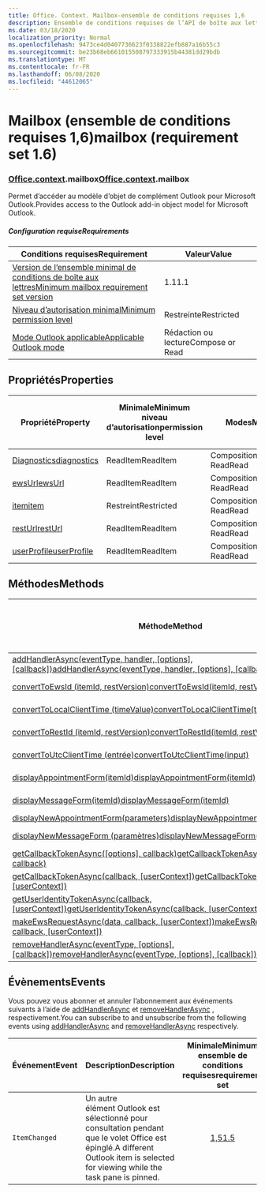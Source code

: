 ```yaml
---
title: Office. Context. Mailbox-ensemble de conditions requises 1,6
description: Ensemble de conditions requises de l’API de boîte aux lettres Outlook 1,6 du modèle objet boîte aux lettres.
ms.date: 03/18/2020
localization_priority: Normal
ms.openlocfilehash: 9473ce4d0407736623f0338822efb887a16b55c3
ms.sourcegitcommit: be23b68eb661015508797333915b44381dd29bdb
ms.translationtype: MT
ms.contentlocale: fr-FR
ms.lasthandoff: 06/08/2020
ms.locfileid: "44612065"
---
```

# <a name="mailbox-requirement-set-16"></a><span data-ttu-id="3c1c8-103">Mailbox (ensemble de conditions requises 1,6)</span><span class="sxs-lookup"><span data-stu-id="3c1c8-103">mailbox (requirement set 1.6)</span></span>

### <a name="officecontextmailbox"></a><span data-ttu-id="3c1c8-104">[Office](office.md)[.context](office.context.md).mailbox</span><span class="sxs-lookup"><span data-stu-id="3c1c8-104">[Office](office.md)[.context](office.context.md).mailbox</span></span>

<span data-ttu-id="3c1c8-105">Permet d’accéder au modèle d’objet de complément Outlook pour Microsoft Outlook.</span><span class="sxs-lookup"><span data-stu-id="3c1c8-105">Provides access to the Outlook add-in object model for Microsoft Outlook.</span></span>

##### <a name="requirements"></a><span data-ttu-id="3c1c8-106">Configuration requise</span><span class="sxs-lookup"><span data-stu-id="3c1c8-106">Requirements</span></span>

|<span data-ttu-id="3c1c8-107">Conditions requises</span><span class="sxs-lookup"><span data-stu-id="3c1c8-107">Requirement</span></span>| <span data-ttu-id="3c1c8-108">Valeur</span><span class="sxs-lookup"><span data-stu-id="3c1c8-108">Value</span></span>|
|---|---|
|[<span data-ttu-id="3c1c8-109">Version de l’ensemble minimal de conditions de boîte aux lettres</span><span class="sxs-lookup"><span data-stu-id="3c1c8-109">Minimum mailbox requirement set version</span></span>](../../requirement-sets/outlook-api-requirement-sets.md)| <span data-ttu-id="3c1c8-110">1.1</span><span class="sxs-lookup"><span data-stu-id="3c1c8-110">1.1</span></span>|
|[<span data-ttu-id="3c1c8-111">Niveau d’autorisation minimal</span><span class="sxs-lookup"><span data-stu-id="3c1c8-111">Minimum permission level</span></span>](../../../outlook/understanding-outlook-add-in-permissions.md)| <span data-ttu-id="3c1c8-112">Restreinte</span><span class="sxs-lookup"><span data-stu-id="3c1c8-112">Restricted</span></span>|
|[<span data-ttu-id="3c1c8-113">Mode Outlook applicable</span><span class="sxs-lookup"><span data-stu-id="3c1c8-113">Applicable Outlook mode</span></span>](../../../outlook/outlook-add-ins-overview.md#extension-points)| <span data-ttu-id="3c1c8-114">Rédaction ou lecture</span><span class="sxs-lookup"><span data-stu-id="3c1c8-114">Compose or Read</span></span>|

## <a name="properties"></a><span data-ttu-id="3c1c8-115">Propriétés</span><span class="sxs-lookup"><span data-stu-id="3c1c8-115">Properties</span></span>

| <span data-ttu-id="3c1c8-116">Propriété</span><span class="sxs-lookup"><span data-stu-id="3c1c8-116">Property</span></span> | <span data-ttu-id="3c1c8-117">Minimale</span><span class="sxs-lookup"><span data-stu-id="3c1c8-117">Minimum</span></span><br><span data-ttu-id="3c1c8-118">niveau d’autorisation</span><span class="sxs-lookup"><span data-stu-id="3c1c8-118">permission level</span></span> | <span data-ttu-id="3c1c8-119">Modes</span><span class="sxs-lookup"><span data-stu-id="3c1c8-119">Modes</span></span> | <span data-ttu-id="3c1c8-120">Type de retour</span><span class="sxs-lookup"><span data-stu-id="3c1c8-120">Return type</span></span> | <span data-ttu-id="3c1c8-121">Minimale</span><span class="sxs-lookup"><span data-stu-id="3c1c8-121">Minimum</span></span><br><span data-ttu-id="3c1c8-122">ensemble de conditions requises</span><span class="sxs-lookup"><span data-stu-id="3c1c8-122">requirement set</span></span> |
|---|---|---|---|:---:|
| [<span data-ttu-id="3c1c8-123">Diagnostics</span><span class="sxs-lookup"><span data-stu-id="3c1c8-123">diagnostics</span></span>](/javascript/api/outlook/office.mailbox?view=outlook-js-1.6#diagnostics) | <span data-ttu-id="3c1c8-124">ReadItem</span><span class="sxs-lookup"><span data-stu-id="3c1c8-124">ReadItem</span></span> | <span data-ttu-id="3c1c8-125">Composition</span><span class="sxs-lookup"><span data-stu-id="3c1c8-125">Compose</span></span><br><span data-ttu-id="3c1c8-126">Read</span><span class="sxs-lookup"><span data-stu-id="3c1c8-126">Read</span></span> | [<span data-ttu-id="3c1c8-127">Diagnostics</span><span class="sxs-lookup"><span data-stu-id="3c1c8-127">Diagnostics</span></span>](/javascript/api/outlook/office.diagnostics?view=outlook-js-1.6) | [<span data-ttu-id="3c1c8-128">1.1</span><span class="sxs-lookup"><span data-stu-id="3c1c8-128">1.1</span></span>](../requirement-set-1.1/outlook-requirement-set-1.1.md) |
| [<span data-ttu-id="3c1c8-129">ewsUrl</span><span class="sxs-lookup"><span data-stu-id="3c1c8-129">ewsUrl</span></span>](/javascript/api/outlook/office.mailbox?view=outlook-js-1.6#ewsurl) | <span data-ttu-id="3c1c8-130">ReadItem</span><span class="sxs-lookup"><span data-stu-id="3c1c8-130">ReadItem</span></span> | <span data-ttu-id="3c1c8-131">Composition</span><span class="sxs-lookup"><span data-stu-id="3c1c8-131">Compose</span></span><br><span data-ttu-id="3c1c8-132">Read</span><span class="sxs-lookup"><span data-stu-id="3c1c8-132">Read</span></span> | <span data-ttu-id="3c1c8-133">String</span><span class="sxs-lookup"><span data-stu-id="3c1c8-133">String</span></span> | [<span data-ttu-id="3c1c8-134">1.1</span><span class="sxs-lookup"><span data-stu-id="3c1c8-134">1.1</span></span>](../requirement-set-1.1/outlook-requirement-set-1.1.md) |
| [<span data-ttu-id="3c1c8-135">item</span><span class="sxs-lookup"><span data-stu-id="3c1c8-135">item</span></span>](office.context.mailbox.item.md) | <span data-ttu-id="3c1c8-136">Restreint</span><span class="sxs-lookup"><span data-stu-id="3c1c8-136">Restricted</span></span> | <span data-ttu-id="3c1c8-137">Composition</span><span class="sxs-lookup"><span data-stu-id="3c1c8-137">Compose</span></span><br><span data-ttu-id="3c1c8-138">Read</span><span class="sxs-lookup"><span data-stu-id="3c1c8-138">Read</span></span> | [<span data-ttu-id="3c1c8-139">Élément</span><span class="sxs-lookup"><span data-stu-id="3c1c8-139">Item</span></span>](/javascript/api/outlook/office.item?view=outlook-js-1.6) | [<span data-ttu-id="3c1c8-140">1.1</span><span class="sxs-lookup"><span data-stu-id="3c1c8-140">1.1</span></span>](../requirement-set-1.1/outlook-requirement-set-1.1.md) |
| [<span data-ttu-id="3c1c8-141">restUrl</span><span class="sxs-lookup"><span data-stu-id="3c1c8-141">restUrl</span></span>](/javascript/api/outlook/office.mailbox?view=outlook-js-1.6#resturl) | <span data-ttu-id="3c1c8-142">ReadItem</span><span class="sxs-lookup"><span data-stu-id="3c1c8-142">ReadItem</span></span> | <span data-ttu-id="3c1c8-143">Composition</span><span class="sxs-lookup"><span data-stu-id="3c1c8-143">Compose</span></span><br><span data-ttu-id="3c1c8-144">Read</span><span class="sxs-lookup"><span data-stu-id="3c1c8-144">Read</span></span> | <span data-ttu-id="3c1c8-145">String</span><span class="sxs-lookup"><span data-stu-id="3c1c8-145">String</span></span> | [<span data-ttu-id="3c1c8-146">1,5</span><span class="sxs-lookup"><span data-stu-id="3c1c8-146">1.5</span></span>](../requirement-set-1.5/outlook-requirement-set-1.5.md) |
| [<span data-ttu-id="3c1c8-147">userProfile</span><span class="sxs-lookup"><span data-stu-id="3c1c8-147">userProfile</span></span>](/javascript/api/outlook/office.mailbox?view=outlook-js-1.5#userprofile) | <span data-ttu-id="3c1c8-148">ReadItem</span><span class="sxs-lookup"><span data-stu-id="3c1c8-148">ReadItem</span></span> | <span data-ttu-id="3c1c8-149">Composition</span><span class="sxs-lookup"><span data-stu-id="3c1c8-149">Compose</span></span><br><span data-ttu-id="3c1c8-150">Read</span><span class="sxs-lookup"><span data-stu-id="3c1c8-150">Read</span></span> | [<span data-ttu-id="3c1c8-151">Profil</span><span class="sxs-lookup"><span data-stu-id="3c1c8-151">UserProfile</span></span>](/javascript/api/outlook/office.userprofile?view=outlook-js-1.6) | [<span data-ttu-id="3c1c8-152">1.1</span><span class="sxs-lookup"><span data-stu-id="3c1c8-152">1.1</span></span>](../requirement-set-1.1/outlook-requirement-set-1.1.md) |

## <a name="methods"></a><span data-ttu-id="3c1c8-153">Méthodes</span><span class="sxs-lookup"><span data-stu-id="3c1c8-153">Methods</span></span>

| <span data-ttu-id="3c1c8-154">Méthode</span><span class="sxs-lookup"><span data-stu-id="3c1c8-154">Method</span></span> | <span data-ttu-id="3c1c8-155">Minimale</span><span class="sxs-lookup"><span data-stu-id="3c1c8-155">Minimum</span></span><br><span data-ttu-id="3c1c8-156">niveau d’autorisation</span><span class="sxs-lookup"><span data-stu-id="3c1c8-156">permission level</span></span> | <span data-ttu-id="3c1c8-157">Modes</span><span class="sxs-lookup"><span data-stu-id="3c1c8-157">Modes</span></span> | <span data-ttu-id="3c1c8-158">Minimale</span><span class="sxs-lookup"><span data-stu-id="3c1c8-158">Minimum</span></span><br><span data-ttu-id="3c1c8-159">ensemble de conditions requises</span><span class="sxs-lookup"><span data-stu-id="3c1c8-159">requirement set</span></span> |
|---|---|---|:---:|
| <span data-ttu-id="3c1c8-160">[addHandlerAsync(eventType, handler, [options], [callback])](/javascript/api/outlook/office.mailbox?view=outlook-js-1.6#addhandlerasync-eventtype--handler--options--callback-)</span><span class="sxs-lookup"><span data-stu-id="3c1c8-160">[addHandlerAsync(eventType, handler, [options], [callback])](/javascript/api/outlook/office.mailbox?view=outlook-js-1.6#addhandlerasync-eventtype--handler--options--callback-)</span></span> | <span data-ttu-id="3c1c8-161">ReadItem</span><span class="sxs-lookup"><span data-stu-id="3c1c8-161">ReadItem</span></span> | <span data-ttu-id="3c1c8-162">Composition</span><span class="sxs-lookup"><span data-stu-id="3c1c8-162">Compose</span></span><br><span data-ttu-id="3c1c8-163">Read</span><span class="sxs-lookup"><span data-stu-id="3c1c8-163">Read</span></span> | [<span data-ttu-id="3c1c8-164">1,5</span><span class="sxs-lookup"><span data-stu-id="3c1c8-164">1.5</span></span>](../requirement-set-1.5/outlook-requirement-set-1.5.md) |
| [<span data-ttu-id="3c1c8-165">convertToEwsId (itemId, restVersion)</span><span class="sxs-lookup"><span data-stu-id="3c1c8-165">convertToEwsId(itemId, restVersion)</span></span>](/javascript/api/outlook/office.mailbox?view=outlook-js-1.6#converttoewsid-itemid--restversion-) | <span data-ttu-id="3c1c8-166">Restreint</span><span class="sxs-lookup"><span data-stu-id="3c1c8-166">Restricted</span></span> | <span data-ttu-id="3c1c8-167">Composition</span><span class="sxs-lookup"><span data-stu-id="3c1c8-167">Compose</span></span><br><span data-ttu-id="3c1c8-168">Read</span><span class="sxs-lookup"><span data-stu-id="3c1c8-168">Read</span></span> | [<span data-ttu-id="3c1c8-169">1.3</span><span class="sxs-lookup"><span data-stu-id="3c1c8-169">1.3</span></span>](../requirement-set-1.3/outlook-requirement-set-1.3.md) |
| [<span data-ttu-id="3c1c8-170">convertToLocalClientTime (timeValue)</span><span class="sxs-lookup"><span data-stu-id="3c1c8-170">convertToLocalClientTime(timeValue)</span></span>](/javascript/api/outlook/office.mailbox?view=outlook-js-1.6#converttolocalclienttime-timevalue-) | <span data-ttu-id="3c1c8-171">ReadItem</span><span class="sxs-lookup"><span data-stu-id="3c1c8-171">ReadItem</span></span> | <span data-ttu-id="3c1c8-172">Composition</span><span class="sxs-lookup"><span data-stu-id="3c1c8-172">Compose</span></span><br><span data-ttu-id="3c1c8-173">Read</span><span class="sxs-lookup"><span data-stu-id="3c1c8-173">Read</span></span> | [<span data-ttu-id="3c1c8-174">1.1</span><span class="sxs-lookup"><span data-stu-id="3c1c8-174">1.1</span></span>](../requirement-set-1.1/outlook-requirement-set-1.1.md) |
| [<span data-ttu-id="3c1c8-175">convertToRestId (itemId, restVersion)</span><span class="sxs-lookup"><span data-stu-id="3c1c8-175">convertToRestId(itemId, restVersion)</span></span>](/javascript/api/outlook/office.mailbox?view=outlook-js-1.6#converttorestid-itemid--restversion-) | <span data-ttu-id="3c1c8-176">Restreint</span><span class="sxs-lookup"><span data-stu-id="3c1c8-176">Restricted</span></span> | <span data-ttu-id="3c1c8-177">Composition</span><span class="sxs-lookup"><span data-stu-id="3c1c8-177">Compose</span></span><br><span data-ttu-id="3c1c8-178">Read</span><span class="sxs-lookup"><span data-stu-id="3c1c8-178">Read</span></span> | [<span data-ttu-id="3c1c8-179">1.3</span><span class="sxs-lookup"><span data-stu-id="3c1c8-179">1.3</span></span>](../requirement-set-1.3/outlook-requirement-set-1.3.md) |
| [<span data-ttu-id="3c1c8-180">convertToUtcClientTime (entrée)</span><span class="sxs-lookup"><span data-stu-id="3c1c8-180">convertToUtcClientTime(input)</span></span>](/javascript/api/outlook/office.mailbox?view=outlook-js-1.6#converttoutcclienttime-input-) | <span data-ttu-id="3c1c8-181">ReadItem</span><span class="sxs-lookup"><span data-stu-id="3c1c8-181">ReadItem</span></span> | <span data-ttu-id="3c1c8-182">Composition</span><span class="sxs-lookup"><span data-stu-id="3c1c8-182">Compose</span></span><br><span data-ttu-id="3c1c8-183">Read</span><span class="sxs-lookup"><span data-stu-id="3c1c8-183">Read</span></span> | [<span data-ttu-id="3c1c8-184">1.1</span><span class="sxs-lookup"><span data-stu-id="3c1c8-184">1.1</span></span>](../requirement-set-1.1/outlook-requirement-set-1.1.md) |
| [<span data-ttu-id="3c1c8-185">displayAppointmentForm(itemId)</span><span class="sxs-lookup"><span data-stu-id="3c1c8-185">displayAppointmentForm(itemId)</span></span>](/javascript/api/outlook/office.mailbox?view=outlook-js-1.6#displayappointmentform-itemid-) | <span data-ttu-id="3c1c8-186">ReadItem</span><span class="sxs-lookup"><span data-stu-id="3c1c8-186">ReadItem</span></span> | <span data-ttu-id="3c1c8-187">Composition</span><span class="sxs-lookup"><span data-stu-id="3c1c8-187">Compose</span></span><br><span data-ttu-id="3c1c8-188">Read</span><span class="sxs-lookup"><span data-stu-id="3c1c8-188">Read</span></span> | [<span data-ttu-id="3c1c8-189">1.1</span><span class="sxs-lookup"><span data-stu-id="3c1c8-189">1.1</span></span>](../requirement-set-1.1/outlook-requirement-set-1.1.md) |
| [<span data-ttu-id="3c1c8-190">displayMessageForm(itemId)</span><span class="sxs-lookup"><span data-stu-id="3c1c8-190">displayMessageForm(itemId)</span></span>](/javascript/api/outlook/office.mailbox?view=outlook-js-1.6#displaymessageform-itemid-) | <span data-ttu-id="3c1c8-191">ReadItem</span><span class="sxs-lookup"><span data-stu-id="3c1c8-191">ReadItem</span></span> | <span data-ttu-id="3c1c8-192">Composition</span><span class="sxs-lookup"><span data-stu-id="3c1c8-192">Compose</span></span><br><span data-ttu-id="3c1c8-193">Read</span><span class="sxs-lookup"><span data-stu-id="3c1c8-193">Read</span></span> | [<span data-ttu-id="3c1c8-194">1.1</span><span class="sxs-lookup"><span data-stu-id="3c1c8-194">1.1</span></span>](../requirement-set-1.1/outlook-requirement-set-1.1.md) |
| [<span data-ttu-id="3c1c8-195">displayNewAppointmentForm(parameters)</span><span class="sxs-lookup"><span data-stu-id="3c1c8-195">displayNewAppointmentForm(parameters)</span></span>](/javascript/api/outlook/office.mailbox?view=outlook-js-1.6#displaynewappointmentform-parameters-) | <span data-ttu-id="3c1c8-196">ReadItem</span><span class="sxs-lookup"><span data-stu-id="3c1c8-196">ReadItem</span></span> | <span data-ttu-id="3c1c8-197">Read</span><span class="sxs-lookup"><span data-stu-id="3c1c8-197">Read</span></span> | [<span data-ttu-id="3c1c8-198">1.1</span><span class="sxs-lookup"><span data-stu-id="3c1c8-198">1.1</span></span>](../requirement-set-1.1/outlook-requirement-set-1.1.md) |
| [<span data-ttu-id="3c1c8-199">displayNewMessageForm (paramètres)</span><span class="sxs-lookup"><span data-stu-id="3c1c8-199">displayNewMessageForm(parameters)</span></span>](/javascript/api/outlook/office.mailbox?view=outlook-js-1.6#displaynewmessageform-parameters-) | <span data-ttu-id="3c1c8-200">ReadItem</span><span class="sxs-lookup"><span data-stu-id="3c1c8-200">ReadItem</span></span> | <span data-ttu-id="3c1c8-201">Composition</span><span class="sxs-lookup"><span data-stu-id="3c1c8-201">Compose</span></span><br><span data-ttu-id="3c1c8-202">Read</span><span class="sxs-lookup"><span data-stu-id="3c1c8-202">Read</span></span> | [<span data-ttu-id="3c1c8-203">1,6</span><span class="sxs-lookup"><span data-stu-id="3c1c8-203">1.6</span></span>](../requirement-set-1.6/outlook-requirement-set-1.6.md) |
| <span data-ttu-id="3c1c8-204">[getCallbackTokenAsync([options], callback)](/javascript/api/outlook/office.mailbox?view=outlook-js-1.6#getcallbacktokenasync-options--callback-)</span><span class="sxs-lookup"><span data-stu-id="3c1c8-204">[getCallbackTokenAsync([options], callback)](/javascript/api/outlook/office.mailbox?view=outlook-js-1.6#getcallbacktokenasync-options--callback-)</span></span> | <span data-ttu-id="3c1c8-205">ReadItem</span><span class="sxs-lookup"><span data-stu-id="3c1c8-205">ReadItem</span></span> | <span data-ttu-id="3c1c8-206">Composition</span><span class="sxs-lookup"><span data-stu-id="3c1c8-206">Compose</span></span><br><span data-ttu-id="3c1c8-207">Read</span><span class="sxs-lookup"><span data-stu-id="3c1c8-207">Read</span></span> | [<span data-ttu-id="3c1c8-208">1,5</span><span class="sxs-lookup"><span data-stu-id="3c1c8-208">1.5</span></span>](../requirement-set-1.5/outlook-requirement-set-1.5.md) |
| <span data-ttu-id="3c1c8-209">[getCallbackTokenAsync(callback, [userContext])](/javascript/api/outlook/office.mailbox?view=outlook-js-1.6#getcallbacktokenasync-callback--usercontext-)</span><span class="sxs-lookup"><span data-stu-id="3c1c8-209">[getCallbackTokenAsync(callback, [userContext])](/javascript/api/outlook/office.mailbox?view=outlook-js-1.6#getcallbacktokenasync-callback--usercontext-)</span></span> | <span data-ttu-id="3c1c8-210">ReadItem</span><span class="sxs-lookup"><span data-stu-id="3c1c8-210">ReadItem</span></span> | <span data-ttu-id="3c1c8-211">Composition</span><span class="sxs-lookup"><span data-stu-id="3c1c8-211">Compose</span></span><br><span data-ttu-id="3c1c8-212">Read</span><span class="sxs-lookup"><span data-stu-id="3c1c8-212">Read</span></span> | [<span data-ttu-id="3c1c8-213">1.3</span><span class="sxs-lookup"><span data-stu-id="3c1c8-213">1.3</span></span>](../requirement-set-1.3/outlook-requirement-set-1.3.md)<br>[<span data-ttu-id="3c1c8-214">1.1</span><span class="sxs-lookup"><span data-stu-id="3c1c8-214">1.1</span></span>](../requirement-set-1.1/outlook-requirement-set-1.1.md) |
| <span data-ttu-id="3c1c8-215">[getUserIdentityTokenAsync(callback, [userContext])](/javascript/api/outlook/office.mailbox?view=outlook-js-1.6#getuseridentitytokenasync-callback--usercontext-)</span><span class="sxs-lookup"><span data-stu-id="3c1c8-215">[getUserIdentityTokenAsync(callback, [userContext])](/javascript/api/outlook/office.mailbox?view=outlook-js-1.6#getuseridentitytokenasync-callback--usercontext-)</span></span> | <span data-ttu-id="3c1c8-216">ReadItem</span><span class="sxs-lookup"><span data-stu-id="3c1c8-216">ReadItem</span></span> | <span data-ttu-id="3c1c8-217">Composition</span><span class="sxs-lookup"><span data-stu-id="3c1c8-217">Compose</span></span><br><span data-ttu-id="3c1c8-218">Read</span><span class="sxs-lookup"><span data-stu-id="3c1c8-218">Read</span></span> | [<span data-ttu-id="3c1c8-219">1.1</span><span class="sxs-lookup"><span data-stu-id="3c1c8-219">1.1</span></span>](../requirement-set-1.1/outlook-requirement-set-1.1.md) |
| <span data-ttu-id="3c1c8-220">[makeEwsRequestAsync(data, callback, [userContext])](/javascript/api/outlook/office.mailbox?view=outlook-js-1.6#makeewsrequestasync-data--callback--usercontext-)</span><span class="sxs-lookup"><span data-stu-id="3c1c8-220">[makeEwsRequestAsync(data, callback, [userContext])](/javascript/api/outlook/office.mailbox?view=outlook-js-1.6#makeewsrequestasync-data--callback--usercontext-)</span></span> | <span data-ttu-id="3c1c8-221">ReadWriteMailbox</span><span class="sxs-lookup"><span data-stu-id="3c1c8-221">ReadWriteMailbox</span></span> | <span data-ttu-id="3c1c8-222">Composition</span><span class="sxs-lookup"><span data-stu-id="3c1c8-222">Compose</span></span><br><span data-ttu-id="3c1c8-223">Read</span><span class="sxs-lookup"><span data-stu-id="3c1c8-223">Read</span></span> | [<span data-ttu-id="3c1c8-224">1.1</span><span class="sxs-lookup"><span data-stu-id="3c1c8-224">1.1</span></span>](../requirement-set-1.1/outlook-requirement-set-1.1.md) |
| <span data-ttu-id="3c1c8-225">[removeHandlerAsync(eventType, [options], [callback])](/javascript/api/outlook/office.mailbox?view=outlook-js-1.6#removehandlerasync-eventtype--options--callback-)</span><span class="sxs-lookup"><span data-stu-id="3c1c8-225">[removeHandlerAsync(eventType, [options], [callback])](/javascript/api/outlook/office.mailbox?view=outlook-js-1.6#removehandlerasync-eventtype--options--callback-)</span></span> | <span data-ttu-id="3c1c8-226">ReadItem</span><span class="sxs-lookup"><span data-stu-id="3c1c8-226">ReadItem</span></span> | <span data-ttu-id="3c1c8-227">Composition</span><span class="sxs-lookup"><span data-stu-id="3c1c8-227">Compose</span></span><br><span data-ttu-id="3c1c8-228">Read</span><span class="sxs-lookup"><span data-stu-id="3c1c8-228">Read</span></span> | [<span data-ttu-id="3c1c8-229">1,5</span><span class="sxs-lookup"><span data-stu-id="3c1c8-229">1.5</span></span>](../requirement-set-1.5/outlook-requirement-set-1.5.md) |

## <a name="events"></a><span data-ttu-id="3c1c8-230">Évènements</span><span class="sxs-lookup"><span data-stu-id="3c1c8-230">Events</span></span>

<span data-ttu-id="3c1c8-231">Vous pouvez vous abonner et annuler l’abonnement aux événements suivants à l’aide de [addHandlerAsync](/javascript/api/outlook/office.mailbox?view=outlook-js-1.6#addhandlerasync-eventtype--handler--options--callback-) et [removeHandlerAsync](/javascript/api/outlook/office.mailbox?view=outlook-js-1.6#removehandlerasync-eventtype--options--callback-) , respectivement.</span><span class="sxs-lookup"><span data-stu-id="3c1c8-231">You can subscribe to and unsubscribe from the following events using [addHandlerAsync](/javascript/api/outlook/office.mailbox?view=outlook-js-1.6#addhandlerasync-eventtype--handler--options--callback-) and [removeHandlerAsync](/javascript/api/outlook/office.mailbox?view=outlook-js-1.6#removehandlerasync-eventtype--options--callback-) respectively.</span></span>

| <span data-ttu-id="3c1c8-232">Événement</span><span class="sxs-lookup"><span data-stu-id="3c1c8-232">Event</span></span> | <span data-ttu-id="3c1c8-233">Description</span><span class="sxs-lookup"><span data-stu-id="3c1c8-233">Description</span></span> | <span data-ttu-id="3c1c8-234">Minimale</span><span class="sxs-lookup"><span data-stu-id="3c1c8-234">Minimum</span></span><br><span data-ttu-id="3c1c8-235">ensemble de conditions requises</span><span class="sxs-lookup"><span data-stu-id="3c1c8-235">requirement set</span></span> |
|---|---|:---:|
|`ItemChanged`| <span data-ttu-id="3c1c8-236">Un autre élément Outlook est sélectionné pour consultation pendant que le volet Office est épinglé.</span><span class="sxs-lookup"><span data-stu-id="3c1c8-236">A different Outlook item is selected for viewing while the task pane is pinned.</span></span> | [<span data-ttu-id="3c1c8-237">1,5</span><span class="sxs-lookup"><span data-stu-id="3c1c8-237">1.5</span></span>](../requirement-set-1.5/outlook-requirement-set-1.5.md) |
